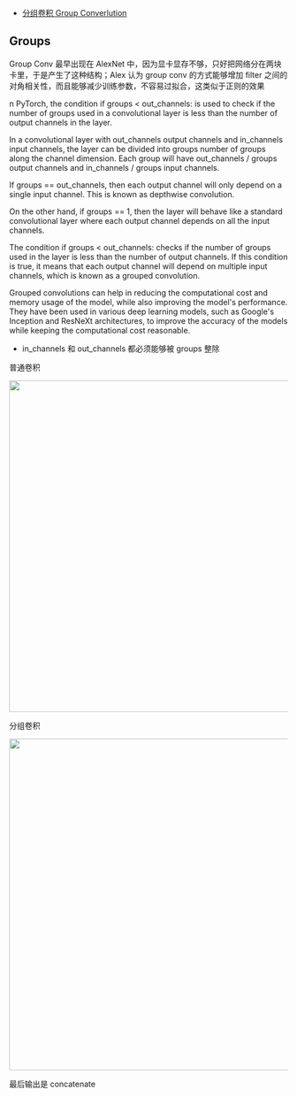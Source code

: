 

- [分组卷积 Group Converlution](https://zhuanlan.zhihu.com/p/490685194)
&emsp;
## Groups
Group Conv 最早出现在 AlexNet 中，因为显卡显存不够，只好把网络分在两块卡里，于是产生了这种结构；Alex 认为 group conv 的方式能够增加 filter 之间的对角相关性，而且能够减少训练参数，不容易过拟合，这类似于正则的效果



n PyTorch, the condition if groups < out_channels: is used to check if the number of groups used in a convolutional layer is less than the number of output channels in the layer.

In a convolutional layer with out_channels output channels and in_channels input channels, the layer can be divided into groups number of groups along the channel dimension. Each group will have out_channels / groups output channels and in_channels / groups input channels.

If groups == out_channels, then each output channel will only depend on a single input channel. This is known as depthwise convolution.

On the other hand, if groups == 1, then the layer will behave like a standard convolutional layer where each output channel depends on all the input channels.

The condition if groups < out_channels: checks if the number of groups used in the layer is less than the number of output channels. If this condition is true, it means that each output channel will depend on multiple input channels, which is known as a grouped convolution.

Grouped convolutions can help in reducing the computational cost and memory usage of the model, while also improving the model's performance. They have been used in various deep learning models, such as Google's Inception and ResNeXt architectures, to improve the accuracy of the models while keeping the computational cost reasonable.

- in_channels 和 out_channels 都必须能够被 groups 整除

普通卷积

<div align=center>
    <image src='imgs/conv.png' width=600>
</div>



分组卷积

<div align=center>
    <image src='imgs/group-conv.png' width=600>
</div>

最后输出是 concatenate

